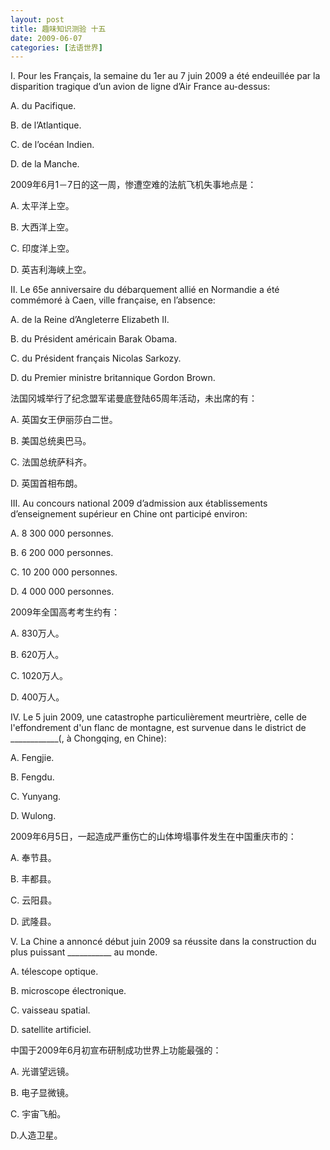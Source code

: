 ```yaml
---
layout: post
title: 趣味知识测验 十五
date: 2009-06-07
categories: [法语世界]  
---
```


I. Pour les Français, la semaine du 1er au 7 juin 2009 a été endeuillée par la disparition tragique d’un avion de ligne d’Air France au-dessus:

A. du Pacifique.

B. de l’Atlantique.

C. de l’océan Indien.

D. de la Manche.

2009年6月1－7日的这一周，惨遭空难的法航飞机失事地点是：

A. 太平洋上空。

B. 大西洋上空。

C. 印度洋上空。

D. 英吉利海峡上空。



II. Le 65e anniversaire du débarquement allié en Normandie a été commémoré à Caen, ville française, en l’absence:

A. de la Reine d’Angleterre Elizabeth II.

B. du Président américain Barak Obama.

C. du Président français Nicolas Sarkozy.

D. du Premier ministre britannique Gordon Brown.

法国冈城举行了纪念盟军诺曼底登陆65周年活动，未出席的有：

A. 英国女王伊丽莎白二世。

B. 美国总统奥巴马。

C. 法国总统萨科齐。

D. 英国首相布朗。



III. Au concours national 2009 d’admission aux établissements d’enseignement supérieur en Chine ont participé environ:

A. 8 300 000 personnes.

B. 6 200 000 personnes.

C. 10 200 000 personnes.

D. 4 000 000 personnes.

2009年全国高考考生约有：

A. 830万人。

B. 620万人。

C. 1020万人。

D. 400万人。

IV. Le 5 juin 2009, une catastrophe particulièrement meurtrière, celle de l'effondrement d'un flanc de montagne, est survenue dans le district de ____________(, à Chongqing, en Chine):

A. Fengjie.

B. Fengdu.

C. Yunyang.

D. Wulong.

2009年6月5日，一起造成严重伤亡的山体垮塌事件发生在中国重庆市的：

A. 奉节县。

B. 丰都县。

C. 云阳县。

D. 武隆县。



V. La Chine a annoncé début juin 2009 sa réussite dans la construction du plus puissant ___________ au monde.

A. télescope optique.

B. microscope électronique.

C. vaisseau spatial.

D. satellite artificiel.

中国于2009年6月初宣布研制成功世界上功能最强的：

A. 光谱望远镜。

B. 电子显微镜。

C. 宇宙飞船。

D.人造卫星。
